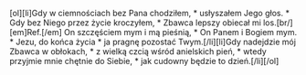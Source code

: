 [ol][li]Gdy w ciemnościach bez Pana chodziłem, * usłyszałem Jego głos. * Gdy bez Niego przez życie kroczyłem, * Zbawca lepszy obiecał mi los.[br/][em]Ref.[/em] On szczęściem mym i mą pieśnią, * On Panem i Bogiem mym. * Jezu, do końca życia * ja pragnę pozostać Twym.[/li][li]Gdy nadejdzie mój Zbawca w obłokach, * z wielką czcią wśród anielskich pień, * wtedy przyjmie mnie chętnie do Siebie, * jak cudowny będzie to dzień.[/li][/ol]